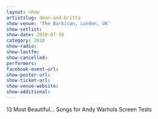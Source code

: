 ```yaml
---
layout: show
artistslug: dean-and-britta
show-venue: 'The Barbican, London, UK'
show-setlist: 
show-date: 2010-07-30
category: 2010
show-radio: 
show-lastfm: 
show-cancelled: 
performers: 
facebook-event-url: 
show-poster-url: 
show-ticket-url: 
show-venue-website: 
show-additional: 
---
```


13 Most Beautiful... Songs for Andy Warhols Screen Tests